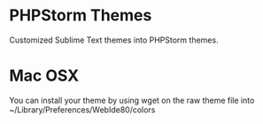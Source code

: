 PHPStorm Themes
===============

Customized Sublime Text themes into PHPStorm themes.

Mac OSX
===
You can install your theme by using wget on the raw theme file into ~/Library/Preferences/WebIde80/colors
